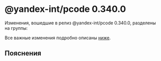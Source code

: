 # @yandex-int/pcode 0.340.0

<!-- ЧЕЛОВЕЧЕСКОЕ ВСТУПЛЕНИЕ -->

Изменения, вошедшие в релиз @yandex-int/pcode 0.340.0, разделены на группы:

Все важные изменения подробно описаны [ниже](#Пояснения).

## Пояснения

